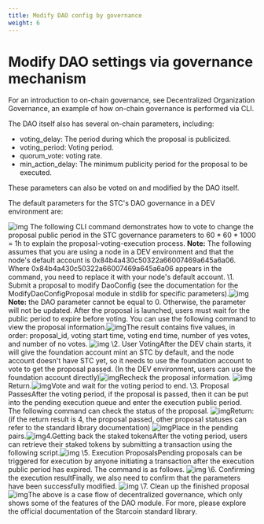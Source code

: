 ```yaml
---
title: Modify DAO config by governance
weight: 6
---
```


<!--more-->

# Modify DAO settings via governance mechanism

For an introduction to on-chain governance, see Decentralized Organization Governance, an example of how on-chain governance is performed via CLI.

The DAO itself also has several on-chain parameters, including:



* voting_delay: The period during which the proposal is publicized.
* voting_period: Voting period.
* quorum_vote: voting rate.
* min_action_delay: The minimum publicity period for the proposal to be executed.

These parameters can also be voted on and modified by the DAO itself.

The default parameters for the STC's DAO governance in a DEV environment are:

  ![img](https://lh3.googleusercontent.com/TNKwO5oeqr3L6S9uO1CkZ05vDMLMMvGVUdu5WcfUfyoEoyi19TRgR67zeFfnBXKwpTyXW6okKcRLB7quCVOAmtaH-roVl96EKwhtx8LfENseWrJYSyJ2FKNVX2gs-NIE-w2Yf_pRi-58yXxoXD1P5Po)
  The following CLI command demonstrates how to vote to change the proposal public period in the STC governance parameters to 60 * 60 * 1000 = 1h to explain the proposal-voting-execution process.
  **Note:** The following assumes that you are using a node in a DEV environment and that the node's default account is 0x84b4a430c50322a66007469a645a6a06. Where 0x84b4a430c50322a66007469a645a6a06 appears in the command, you need to replace it with your node's default account.
  \1. Submit a proposal to modify DaoConfig (see the documentation for the ModifyDaoConfigProposal module in stdlib for specific parameters).![img](https://lh3.googleusercontent.com/_X40E_G23q8YItFNB4yXaAQYIDwIbkGNmiveVNTncfzo1t-Y3PLTdaFwv-0uIDr0ylLMx3c10w3UVmxtLzxW1hWQBqD2knExOd_2WbOpfzmHU32c_flla8mzwKVGjWYqngSh1LbeVSUB6OmIUA7fxDU)**Note:** the DAO parameter cannot be equal to 0. Otherwise, the parameter will not be updated.
  After the proposal is launched, users must wait for the public period to expire before voting.
  You can use the following command to view the proposal information.![img](https://lh4.googleusercontent.com/DIKa8j-8EWNLG4qMTTqzuUVnHSPrNEJAuuVEVeSqs5CP-zyahCtTrKFim7MWyyLBQkoYSb8LZq-VAMwieoMHkOqAO1yDtTzqU6-dAVr4QgOcwphtnuPUeFedHB6_C7uwCF4YWo5KnrGxQUNAFG3nQn4)The result contains five values, in order: proposal_id, voting start time, voting end time, number of yes votes, and number of no votes.
  ![img](https://lh6.googleusercontent.com/Y1dNCoB0sbHA54ANZBOTv8JIpatq31Eq3pDJ_ZqblECNqTIz3cBYehRUdrritFMe6MLIzv0SZ8F6mga-rxxhB01mgpux5iSPdfOjZ5qtnLLZ-MwLAMs--Gpnd64RdlXo-M6M2SmCQMgj3EKUWrwJEms)
  \2. User VotingAfter the DEV chain starts, it will give the foundation account mint an STC by default, and the node account doesn't have STC yet, so it needs to use the foundation account to vote to get the proposal passed. (In the DEV environment, users can use the foundation account directly)![img](https://lh3.googleusercontent.com/7PNEQ6lc3pM_UeI0UEqROPCeNU3f_ARM2Bpi4xoCUImp42Gmzn4m8A8WY62kq4M2xDs9keo4LzkSHRvAK_LqM_EcfYWzVzW4N5FsNPyjeZhex8fpeyN8eCs8qE_F3lZwnWSZEH42eXBCt_cKrZewhXs)Recheck the proposal information.
  ![img](https://lh4.googleusercontent.com/JG2zych5YDp2yUSbn4ZguihwHt5oSNY1Fs-UUoPpi3B07x-0TdAIJblxida0JrNri0bncdxfnZopWO2jeq9Ov3Vj0i3zBJqSXBJ8XMZ-L_H37m2knlag_czGaNvnGwaGuTyAWS-49DmNG_Rexpuzo8A)Return.![img](https://lh5.googleusercontent.com/GQ_NAn8_scEoqNNjWu78mSpwsjAyUVQK67Jb37LuPZSpBth24CF8i4C84uADd3KapTlmsdf2uRYYe3E6v22mI4S4oTxWqSwGwdF1vfH4nqGTHEbyuQRyL2xN_vowohQb08X1a9pUX_b5xv1T_U5RVmw)Vote and wait for the voting period to end.
  \3. Proposal PassesAfter the voting period, if the proposal is passed, then it can be put into the pending execution queue and enter the execution public period.
  The following command can check the status of the proposal.
  ![img](https://lh3.googleusercontent.com/XDiXKqQhf-UBMCtdF5DroxBb9ZNRgerTmTP-9edjx9mxCoGhiA27OpiHJoMx3c90bjJ7L1SZTLyjEMvvSEjpnPtfpMned6C9OIXk3LTplYxFVX6vMLQM48SLUVd65qP8iOUCR6qSMWXXGZHQ9aERlEg)Return: (if the return result is 4, the proposal passed, other proposal statuses can refer to the standard library documentation)
  ![img](https://lh5.googleusercontent.com/VGsV0QbBJMinbJASlriNyeJ47Tibh_1AHWxuXyQNMNbxpEUpZ6myepAGFB2NfmxuiLjQo8mXZu1jgYInzWnQV9z4Yw_Czb-t-HfIDJPTk7lHEYrBl_YF0mFknQOWRdaRTwyy_6sTSrI_Oo6-6UOMxdc)Place in the pending pairs.![img](https://lh6.googleusercontent.com/8FSsTlB_XPRGRDTBqLky3hM__V09O28z7s4k-XppuLXtxapVSHcR7YQaMzpBxaM3FQvJNO_IV83lN0Yd_aqMqETmf68fKNnomHz008R8CvU8qdQ_zEFXP9tz2ke9ld0BsDS2Dng5lH2DKoZmAwmihTk)4.Getting back the staked tokensAfter the voting period, users can retrieve their staked tokens by submitting a transaction using the following script.![img](https://lh3.googleusercontent.com/y039iALM7mms11MrTJO1Hd072jhNvWhIXUTi4wRSTYpWG8rEpXFWKKv6TMzjjAT6O81DjktRgJsV03w3XlZ2ECbHnalI85csMDQS4bh-bljtg5VeiCptdy_C0PxMrCyukb_WCsQbOKlJEbK2VrD5-nE)
  \5. Execution ProposalsPending proposals can be triggered for execution by anyone initiating a transaction after the execution public period has expired. The command is as follows.
  ![img](https://lh3.googleusercontent.com/m1goRxCUfdOc3xiy75am8MJTsQqY6IZDrLHIdU4dgnqm9Q3vWBfLe-EcE1vmcsuTRY_SH33BCjjs24vTs70Kw-dCvyD34pVWvSgp-eJnieUfBt_yVHXS-XGdN4fYxJyTK6qhnYFWnFE_dqXGIcTfQMk)
  \6. Confirming the execution resultFinally, we also need to confirm that the parameters have been successfully modified.
  ![img](https://lh3.googleusercontent.com/g9wxRbZWzdBiNG77GQwi7IWfGt-XhxKEFZU8cX7n0BUA_gjXHuwlwuqgibQ8SB-FM5kPX-y32-oNfE12jx9OuxwZkRXu6pKr3LYgMOfzcLZGtOghAAKIBSX60wksWPQzqSsz5y9eLtYNVH1yWbG3uUs)
  \7. Clean up the finished proposal![img](https://lh4.googleusercontent.com/4ypVBNd4YffINlOtvc2vYOKW-U9hbRtoZT3sP1tY0A2LvXGbGg67ez-ikEAGxNdyC-4Bc6qmnfsuOZ5WG31s1yhL9ay8wEerXHzXl4XPTxbgsXrWyKB0UVVLvh5qejWoOc7Y2ODq1JJ_HZ4dvwHtofw)The above is a case flow of decentralized governance, which only shows some of the features of the DAO module. For more, please explore the official documentation of the Starcoin standard library.